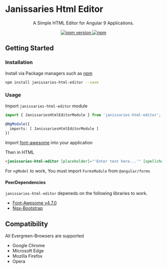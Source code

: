 # Janissaries Html Editor

<p align="center">A Simple HTML Editor for Angular 9 Applications.</p>
<p align="center">
  <a href="https://www.npmjs.com/package/janissaries-html-editor">
    <img alt="npm version" src="https://img.shields.io/npm/v/janissaries-html-editor.svg">
  </a>
  <a href="https://www.npmjs.com/package/janissaries-html-editor">
    <img alt="npm" src="https://img.shields.io/npm/dm/janissaries-html-editor.svg">
  </a>
</p>

## Getting Started

### Installation

Install via Package managers such as [npm][npm]

```bash
npm install janissaries-html-editor --save
```

### Usage

Import `janissaries-html-editor` module

```typescript
import { JanissariesHtmlEditorModule } from 'janissaries-html-editor';

@NgModule({
  imports: [ JanissariesHtmlEditorModule ]
})
```

Import [font-awesome](https://github.com/FortAwesome/Font-Awesome) into your application

Then in HTML

```html
<janissaries-html-editor [placeholder]="'Enter text here...'" [spellcheck]="true" [(ngModel)]="htmlContent"></janissaries-html-editor>
```

For `ngModel` to work, You must import `FormsModule` from `@angular/forms`

#### PeerDependencies

`janissaries-html-editor` depeneds on the following libraries to work.

* [Font-Awesome v4.7.0](https://github.com/FortAwesome/Font-Awesome/tree/fa-4)
* [Ngx-Bootstrap](https://github.com/valor-software/ngx-bootstrap)

## Compatibility

All Evergreen-Browsers are supported

* Google Chrome
* Microsoft Edge
* Mozilla Firefox
* Opera

[npm]: https://www.npmjs.com/
[yarn]: https://yarnpkg.com/lang/en/
[github]: https://github.com/janissaries-io/janissaries-html-editor
[wiki]:https://github.com/janissaries-io/janissaries-html-editor/wiki/ngxEditor
